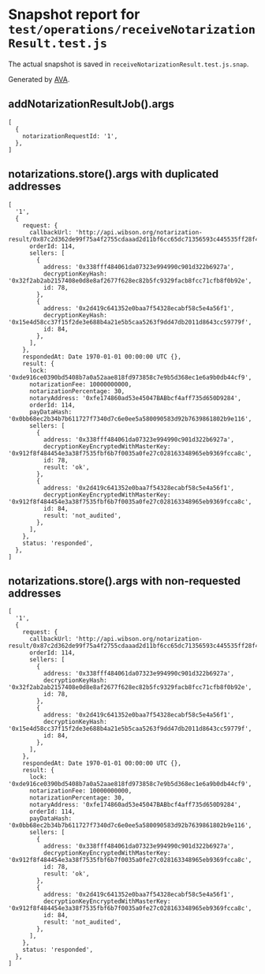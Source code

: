 # Snapshot report for `test/operations/receiveNotarizationResult.test.js`

The actual snapshot is saved in `receiveNotarizationResult.test.js.snap`.

Generated by [AVA](https://ava.li).

## addNotarizationResultJob().args

    [
      {
        notarizationRequestId: '1',
      },
    ]

## notarizations.store().args with duplicated addresses

    [
      '1',
      {
        request: {
          callbackUrl: 'http://api.wibson.org/notarization-result/0x87c2d362de99f75a4f2755cdaaad2d11bf6cc65dc71356593c445535ff28f43d',
          orderId: 114,
          sellers: [
            {
              address: '0x338fff484061da07323e994990c901d322b6927a',
              decryptionKeyHash: '0x32f2ab2ab2157408e0d8e8af2677f628ec82b5fc9329facb8fcc71cfb8f0b92e',
              id: 78,
            },
            {
              address: '0x2d419c641352e0baa7f54328ecabf58c5e4a56f1',
              decryptionKeyHash: '0x15e4d58cc37f15f2de3e688b4a21e5b5caa5263f9dd47db2011d8643cc59779f',
              id: 84,
            },
          ],
        },
        respondedAt: Date 1970-01-01 00:00:00 UTC {},
        result: {
          lock: '0xde916ce0390bd5408b7a0a52aae818fd973858c7e9b5d368ec1e6a9b0db44cf9',
          notarizationFee: 10000000000,
          notarizationPercentage: 30,
          notaryAddress: '0xfe174860ad53e45047BABbcf4aff735d650D9284',
          orderId: 114,
          payDataHash: '0x0bb68ec2b34b7b611727f7340d7c6e0ee5a580090583d92b7639861802b9e116',
          sellers: [
            {
              address: '0x338fff484061da07323e994990c901d322b6927a',
              decryptionKeyEncryptedWithMasterKey: '0x912f8f484454e3a38f7535fbf6b7f0035a0fe27c028163348965eb9369fcca8c',
              id: 78,
              result: 'ok',
            },
            {
              address: '0x2d419c641352e0baa7f54328ecabf58c5e4a56f1',
              decryptionKeyEncryptedWithMasterKey: '0x912f8f484454e3a38f7535fbf6b7f0035a0fe27c028163348965eb9369fcca8c',
              id: 84,
              result: 'not_audited',
            },
          ],
        },
        status: 'responded',
      },
    ]

## notarizations.store().args with non-requested addresses

    [
      '1',
      {
        request: {
          callbackUrl: 'http://api.wibson.org/notarization-result/0x87c2d362de99f75a4f2755cdaaad2d11bf6cc65dc71356593c445535ff28f43d',
          orderId: 114,
          sellers: [
            {
              address: '0x338fff484061da07323e994990c901d322b6927a',
              decryptionKeyHash: '0x32f2ab2ab2157408e0d8e8af2677f628ec82b5fc9329facb8fcc71cfb8f0b92e',
              id: 78,
            },
            {
              address: '0x2d419c641352e0baa7f54328ecabf58c5e4a56f1',
              decryptionKeyHash: '0x15e4d58cc37f15f2de3e688b4a21e5b5caa5263f9dd47db2011d8643cc59779f',
              id: 84,
            },
          ],
        },
        respondedAt: Date 1970-01-01 00:00:00 UTC {},
        result: {
          lock: '0xde916ce0390bd5408b7a0a52aae818fd973858c7e9b5d368ec1e6a9b0db44cf9',
          notarizationFee: 10000000000,
          notarizationPercentage: 30,
          notaryAddress: '0xfe174860ad53e45047BABbcf4aff735d650D9284',
          orderId: 114,
          payDataHash: '0x0bb68ec2b34b7b611727f7340d7c6e0ee5a580090583d92b7639861802b9e116',
          sellers: [
            {
              address: '0x338fff484061da07323e994990c901d322b6927a',
              decryptionKeyEncryptedWithMasterKey: '0x912f8f484454e3a38f7535fbf6b7f0035a0fe27c028163348965eb9369fcca8c',
              id: 78,
              result: 'ok',
            },
            {
              address: '0x2d419c641352e0baa7f54328ecabf58c5e4a56f1',
              decryptionKeyEncryptedWithMasterKey: '0x912f8f484454e3a38f7535fbf6b7f0035a0fe27c028163348965eb9369fcca8c',
              id: 84,
              result: 'not_audited',
            },
          ],
        },
        status: 'responded',
      },
    ]
